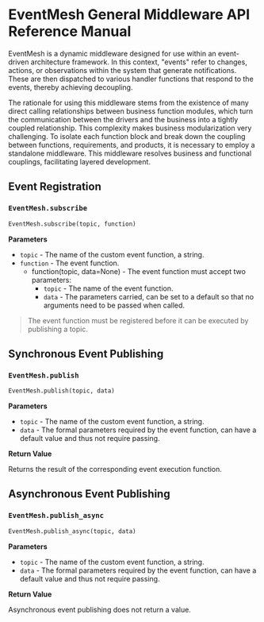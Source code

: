 # EventMesh General Middleware API Reference Manual

EventMesh is a dynamic middleware designed for use within an event-driven architecture framework. In this context, "events" refer to changes, actions, or observations within the system that generate notifications. These are then dispatched to various handler functions that respond to the events, thereby achieving decoupling.

The rationale for using this middleware stems from the existence of many direct calling relationships between business function modules, which turn the communication between the drivers and the business into a tightly coupled relationship. This complexity makes business modularization very challenging. To isolate each function block and break down the coupling between functions, requirements, and products, it is necessary to employ a standalone middleware. This middleware resolves business and functional couplings, facilitating layered development.

## Event Registration

### `EventMesh.subscribe`

```python
EventMesh.subscribe(topic, function)
```

**Parameters**

- `topic` - The name of the custom event function, a string.
- `function` \- The event function.
  - function(topic, data=None) - The event function must accept two parameters:
    - `topic` - The name of the event function.
    - `data` - The parameters carried, can be set to a default so that no arguments need to be passed when called.

> The event function must be registered before it can be executed by publishing a topic.

## Synchronous Event Publishing

### `EventMesh.publish`

```python
EventMesh.publish(topic, data)
```

**Parameters**

- `topic` - The name of the custom event function, a string.
- `data` - The formal parameters required by the event function, can have a default value and thus not require passing.

**Return Value**

Returns the result of the corresponding event execution function.

## Asynchronous Event Publishing

### `EventMesh.publish_async`

```python
EventMesh.publish_async(topic, data)
```

**Parameters**

- `topic` - The name of the custom event function, a string.
- `data` - The formal parameters required by the event function, can have a default value and thus not require passing.

**Return Value**

Asynchronous event publishing does not return a value.